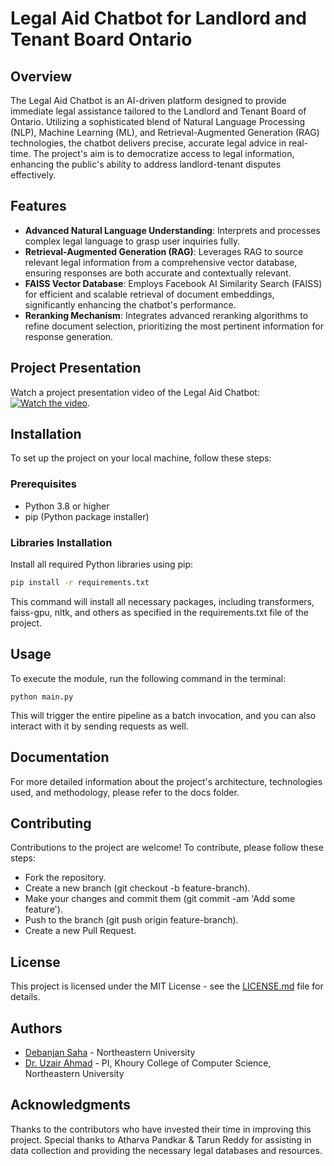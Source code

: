 # Legal Aid Chatbot for Landlord and Tenant Board Ontario

## Overview
The Legal Aid Chatbot is an AI-driven platform designed to provide immediate legal assistance tailored to the Landlord and Tenant Board of Ontario. Utilizing a sophisticated blend of Natural Language Processing (NLP), Machine Learning (ML), and Retrieval-Augmented Generation (RAG) technologies, the chatbot delivers precise, accurate legal advice in real-time. The project's aim is to democratize access to legal information, enhancing the public's ability to address landlord-tenant disputes effectively.


## Features
- **Advanced Natural Language Understanding**: Interprets and processes complex legal language to grasp user inquiries fully.
- **Retrieval-Augmented Generation (RAG)**: Leverages RAG to source relevant legal information from a comprehensive vector database, ensuring responses are both accurate and contextually relevant.
- **FAISS Vector Database**: Employs Facebook AI Similarity Search (FAISS) for efficient and scalable retrieval of document embeddings, significantly enhancing the chatbot's performance.
- **Reranking Mechanism**: Integrates advanced reranking algorithms to refine document selection, prioritizing the most pertinent information for response generation.


## Project Presentation
Watch a project presentation video of the Legal Aid Chatbot: 
[![Watch the video](https://img.youtube.com/vi/Vavf0isOISY/maxresdefault.jpg)](https://youtu.be/Vavf0isOISY?si=h31R_-lJB3JI8MNB).

## Installation

To set up the project on your local machine, follow these steps:

### Prerequisites
- Python 3.8 or higher
- pip (Python package installer)

### Libraries Installation
Install all required Python libraries using pip:

```bash
pip install -r requirements.txt
```
This command will install all necessary packages, including transformers, faiss-gpu, nltk, and others as specified in the requirements.txt file of the project.

## Usage
To execute the module, run the following command in the terminal:

```
python main.py
```

This will trigger the entire pipeline as a batch invocation, and you can also interact with it by sending requests as well.

## Documentation
For more detailed information about the project's architecture, technologies used, and methodology, please refer to the docs folder.

## Contributing
Contributions to the project are welcome! To contribute, please follow these steps:

- Fork the repository.
- Create a new branch (git checkout -b feature-branch).
- Make your changes and commit them (git commit -am 'Add some feature').
- Push to the branch (git push origin feature-branch).
- Create a new Pull Request.

## License
This project is licensed under the MIT License - see the [LICENSE.md](LICENSE.md) file for details.

## Authors
- [Debanjan Saha](https://github.com/debanjansaha-git) - Northeastern University
- [Dr. Uzair Ahmad](https://github.com/DrUzair) - PI, Khoury College of Computer Science, Northeastern University

## Acknowledgments
Thanks to the contributors who have invested their time in improving this project.
Special thanks to Atharva Pandkar & Tarun Reddy for assisting in data collection and providing the necessary legal databases and resources.